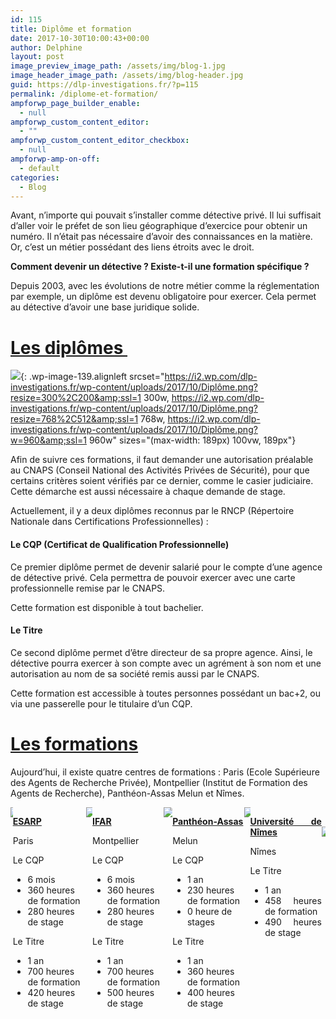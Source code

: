 ```yaml
---
id: 115
title: Diplôme et formation
date: 2017-10-30T10:00:43+00:00
author: Delphine
layout: post
image_preview_image_path: /assets/img/blog-1.jpg
image_header_image_path: /assets/img/blog-header.jpg
guid: https://dlp-investigations.fr/?p=115
permalink: /diplome-et-formation/
ampforwp_page_builder_enable:
  - null
ampforwp_custom_content_editor:
  - ""
ampforwp_custom_content_editor_checkbox:
  - null
ampforwp-amp-on-off:
  - default
categories:
  - Blog
---
```


Avant, n’importe qui pouvait s’installer comme d&eacute;tective priv&eacute;. Il lui suffisait d’aller voir le pr&eacute;fet de son lieu g&eacute;ographique d’exercice pour obtenir un num&eacute;ro. Il n’&eacute;tait pas n&eacute;cessaire d’avoir des connaissances en la mati&egrave;re. Or, c’est un m&eacute;tier poss&eacute;dant des liens &eacute;troits avec le droit.

**Comment devenir un d&eacute;tective ? Existe-t-il une formation sp&eacute;cifique ?**

Depuis 2003, avec les &eacute;volutions de notre m&eacute;tier comme la r&eacute;glementation par exemple, un dipl&ocirc;me est devenu obligatoire pour exercer. Cela permet au d&eacute;tective d’avoir une base juridique solide.<!--base32-dnqq4t8-base32-->

# <u>Les dipl&ocirc;mes&nbsp;</u>

![](https://i2.wp.com/dlp-investigations.fr/wp-content/uploads/2017/10/Diplôme.png?resize=189%2C126&amp;ssl=1){: .wp-image-139.alignleft srcset="https://i2.wp.com/dlp-investigations.fr/wp-content/uploads/2017/10/Diplôme.png?resize=300%2C200&amp;ssl=1 300w, https://i2.wp.com/dlp-investigations.fr/wp-content/uploads/2017/10/Diplôme.png?resize=768%2C512&amp;ssl=1 768w, https://i2.wp.com/dlp-investigations.fr/wp-content/uploads/2017/10/Diplôme.png?w=960&amp;ssl=1 960w" sizes="(max-width: 189px) 100vw, 189px"}

Afin de suivre ces formations, il faut demander une autorisation pr&eacute;alable au CNAPS (Conseil National des Activit&eacute;s Priv&eacute;es de S&eacute;curit&eacute;), pour que certains crit&egrave;res soient v&eacute;rifi&eacute;s par ce dernier, comme le casier judiciaire. Cette d&eacute;marche est aussi n&eacute;cessaire &agrave; chaque demande de stage.

Actuellement, il y a deux dipl&ocirc;mes reconnus par le RNCP (R&eacute;pertoire Nationale dans Certifications Professionnelles) :

####

#### Le CQP (Certificat de Qualification Professionnelle)

Ce premier dipl&ocirc;me permet de devenir salari&eacute; pour le compte d’une agence de d&eacute;tective priv&eacute;. Cela permettra de pouvoir exercer avec une carte professionnelle remise par le CNAPS.

Cette formation est disponible &agrave; tout bachelier.

#### Le Titre

Ce second dipl&ocirc;me permet d’&ecirc;tre directeur de sa propre agence. Ainsi, le d&eacute;tective pourra exercer &agrave; son compte avec un agr&eacute;ment &agrave; son nom et une autorisation au nom de sa soci&eacute;t&eacute; remis aussi par le CNAPS.

Cette formation est accessible &agrave; toutes personnes poss&eacute;dant un bac+2, ou via une passerelle pour le titulaire d’un CQP.

# <u>Les formations</u>

Aujourd’hui, il existe quatre centres de formations : Paris (Ecole Sup&eacute;rieure des Agents de Recherche Priv&eacute;e), Montpellier (Institut de Formation des Agents de Recherche), Panth&eacute;on-Assas Melun et N&icirc;mes.

<div class="csRow"><div class="csColumnGap" style="margin: 0px; padding: 0px; float: left; width: 0.729%;"><img style="border: none;" data-recalc-dims="1" src="https://i2.wp.com/dlp-investigations.fr/wp-content/plugins/advanced-wp-columns/assets/js/plugins/views/img/1x1-pixel.png?w=634&amp;ssl=1" /></div><div class="csColumn" style="margin: 0px; padding: 0px; float: left; width: 23.2%;" data-csstartpoint="7" data-csendpoint="230" data-cswidth="23.2%" data-csid="359cbd23-b233-b026-9860-8b06b1880bbe"><p><strong><span style="text-decoration: underline;">ESARP</span></strong></p><p>Paris</p><p>Le CQP</p><ul><li>6 mois</li><li>360 heures de formation</li><li>280 heures de stage</li></ul><p>Le Titre</p><ul><li>1 an</li><li>700 heures de formation</li><li>420 heures de stage</li></ul></div><div class="csColumnGap" style="margin: 0px; padding: 0px; float: left; width: 2.08%;"><img style="border: none;" data-recalc-dims="1" src="https://i2.wp.com/dlp-investigations.fr/wp-content/plugins/advanced-wp-columns/assets/js/plugins/views/img/1x1-pixel.png?w=634&amp;ssl=1" /></div><div class="csColumn" style="margin: 0px; padding: 0px; float: left; width: 22.7%;" data-csstartpoint="250" data-csendpoint="468" data-cswidth="22.7%" data-csid="50fc0700-36e9-fe50-a814-9358c9b49758"><p><strong><span style="text-decoration: underline;">IFAR</span></strong></p><p>Montpellier</p><p>Le CQP</p><ul><li>6 mois</li><li>360 heures de formation</li><li>280 heures de stage</li></ul><p>Le Titre</p><ul><li>1 an</li><li>700 heures de formation</li><li>500 heures de stage</li></ul></div><div class="csColumnGap" style="margin: 0px; padding: 0px; float: left; width: 2.71%;"><img style="border: none;" data-recalc-dims="1" src="https://i2.wp.com/dlp-investigations.fr/wp-content/plugins/advanced-wp-columns/assets/js/plugins/views/img/1x1-pixel.png?w=634&amp;ssl=1" /></div><div class="csColumn" style="margin: 0px; padding: 0px; float: left; width: 22.7%;" data-csstartpoint="494" data-csendpoint="712" data-cswidth="22.7%" data-csid="40f4dbc9-c58d-b77c-9467-b55b8d74ef69"><p><strong><span style="text-decoration: underline;">Panth&eacute;on-Assas</span></strong></p><p>Melun</p><p>Le CQP</p><ul><li>1 an</li><li>230 heures de formation</li><li>0 heure de stages</li></ul><p>Le Titre</p><ul><li>1 an</li><li>360 heures de formation</li><li>400 heures de stage</li></ul></div><div class="csColumnGap" style="margin: 0px; padding: 0px; float: left; width: 1.98%;"><img style="border: none;" data-recalc-dims="1" src="https://i2.wp.com/dlp-investigations.fr/wp-content/plugins/advanced-wp-columns/assets/js/plugins/views/img/1x1-pixel.png?w=634&amp;ssl=1" /></div><div class="csColumn" style="margin: 0px; padding: 0px; float: left; width: 22.7%;" data-csstartpoint="731" data-csendpoint="949" data-cswidth="22.7%" data-csid="a7f7da8d-a8f2-cfb0-8331-752ecdd01dd9"><p style="text-align: justify;"><strong><span style="text-decoration: underline;">Universit&eacute; de N&icirc;mes</span></strong></p><p style="text-align: justify;">N&icirc;mes</p><p style="text-align: justify;">Le Titre</p><ul><li style="text-align: justify;">1 an</li><li style="text-align: justify;">458 heures de formation</li><li style="text-align: justify;">490 heures de stage</li></ul></div></div>

&nbsp;



<div class="csRow"><div class="csColumnGap" style="margin: 0px; padding: 0px; float: left; width: 1.15%;"><img style="border: none;" data-recalc-dims="1" src="https://i2.wp.com/dlp-investigations.fr/wp-content/plugins/advanced-wp-columns/assets/js/plugins/views/img/1x1-pixel.png?w=634&amp;ssl=1" /></div></div>

&nbsp;